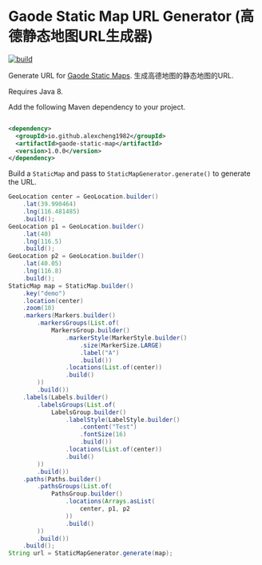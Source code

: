 # Gaode Static Map URL Generator (高德静态地图URL生成器)

[![build](https://github.com/alexcheng1982/gaode-static-map/actions/workflows/build.yaml/badge.svg)](https://github.com/alexcheng1982/gaode-static-map/actions/workflows/build.yaml)

Generate URL
for [Gaode Static Maps](https://developer.amap.com/api/webservice/guide/api/staticmaps/).
生成高德地图的静态地图的URL.

Requires Java 8.

Add the following Maven dependency to your project.

```xml

<dependency>
  <groupId>io.github.alexcheng1982</groupId>
  <artifactId>gaode-static-map</artifactId>
  <version>1.0.0</version>
</dependency>
```

Build a `StaticMap` and pass to `StaticMapGenerator.generate()` to generate the
URL.

```java
GeoLocation center = GeoLocation.builder()
    .lat(39.990464)
    .lng(116.481485)
    .build();
GeoLocation p1 = GeoLocation.builder()
    .lat(40)
    .lng(116.5)
    .build();
GeoLocation p2 = GeoLocation.builder()
    .lat(40.05)
    .lng(116.8)
    .build();
StaticMap map = StaticMap.builder()
    .key("demo")
    .location(center)
    .zoom(10)
    .markers(Markers.builder()
        .markersGroups(List.of(
            MarkersGroup.builder()
                .markerStyle(MarkerStyle.builder()
                    .size(MarkerSize.LARGE)
                    .label("A")
                    .build())
                .locations(List.of(center))
                .build()
        ))
        .build())
    .labels(Labels.builder()
        .labelsGroups(List.of(
            LabelsGroup.builder()
                .labelStyle(LabelStyle.builder()
                    .content("Test")
                    .fontSize(16)
                    .build())
                .locations(List.of(center))
                .build()
        ))
        .build())
    .paths(Paths.builder()
        .pathsGroups(List.of(
            PathsGroup.builder()
                .locations(Arrays.asList(
                    center, p1, p2
                ))
                .build()
        ))
        .build())
    .build();
String url = StaticMapGenerator.generate(map);
```